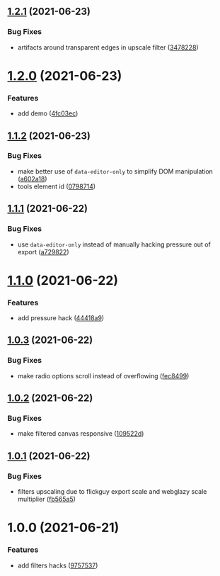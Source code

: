 ## [1.2.1](https://github.com/seleb/flickguy-hacks/compare/v1.2.0...v1.2.1) (2021-06-23)


### Bug Fixes

* artifacts around transparent edges in upscale filter ([3478228](https://github.com/seleb/flickguy-hacks/commit/3478228c3b03c90ebb5b570cb28c0ab6f60c070a))

# [1.2.0](https://github.com/seleb/flickguy-hacks/compare/v1.1.2...v1.2.0) (2021-06-23)


### Features

* add demo ([4fc03ec](https://github.com/seleb/flickguy-hacks/commit/4fc03ec4559c5476cbc0868ff0a7621316f1532e))

## [1.1.2](https://github.com/seleb/flickguy-hacks/compare/v1.1.1...v1.1.2) (2021-06-23)


### Bug Fixes

* make better use of `data-editor-only` to simplify DOM manipulation ([a602a18](https://github.com/seleb/flickguy-hacks/commit/a602a1870aecf1330a404b28f40f30000f8538dd))
* tools element id ([0798714](https://github.com/seleb/flickguy-hacks/commit/0798714963b420420ef982a97fd9c71fda01b955))

## [1.1.1](https://github.com/seleb/flickguy-hacks/compare/v1.1.0...v1.1.1) (2021-06-22)


### Bug Fixes

* use `data-editor-only` instead of manually hacking pressure out of export ([a729822](https://github.com/seleb/flickguy-hacks/commit/a72982200929eb90edfb71565f5a7cefc5eb3be7))

# [1.1.0](https://github.com/seleb/flickguy-hacks/compare/v1.0.3...v1.1.0) (2021-06-22)


### Features

* add pressure hack ([44418a9](https://github.com/seleb/flickguy-hacks/commit/44418a9ad8218023de1d85791f7103eb5a7fc661))

## [1.0.3](https://github.com/seleb/flickguy-hacks/compare/v1.0.2...v1.0.3) (2021-06-22)


### Bug Fixes

* make radio options scroll instead of overflowing ([fec8499](https://github.com/seleb/flickguy-hacks/commit/fec849956983f3d9edbba765e4af287648ce5239))

## [1.0.2](https://github.com/seleb/flickguy-hacks/compare/v1.0.1...v1.0.2) (2021-06-22)


### Bug Fixes

* make filtered canvas responsive ([109522d](https://github.com/seleb/flickguy-hacks/commit/109522d3fd9d2aa7ccb9b15559e534588cad903d))

## [1.0.1](https://github.com/seleb/flickguy-hacks/compare/v1.0.0...v1.0.1) (2021-06-22)


### Bug Fixes

* filters upscaling due to flickguy export scale and webglazy scale multiplier ([fb565a5](https://github.com/seleb/flickguy-hacks/commit/fb565a5c1f8348640a55282a915ba02f5150efb3))

# 1.0.0 (2021-06-21)


### Features

* add filters hacks ([9757537](https://github.com/seleb/flickguy-hacks/commit/97575379463c3d22078cf5012384651c0ed4b6ff))
